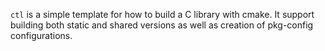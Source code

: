 `ctl` is a simple template for how to build a C library with cmake. It support building both static and shared versions as
well as creation of pkg-config configurations.
